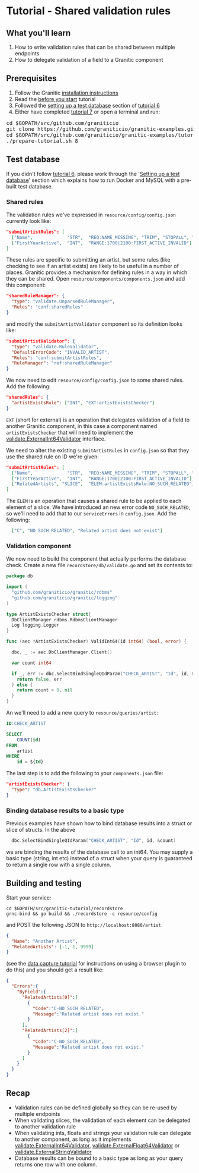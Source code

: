 # Tutorial - Shared validation rules 

## What you'll learn

1. How to write validation rules that can be shared between multiple endpoints
1. How to delegate validation of a field to a Granitic component

## Prerequisites

 1. Follow the Granitic [installation instructions](https://github.com/graniticio/granitic/doc/installation.md)
 1. Read the [before you start](000-before-you-start.md) tutorial
 1. Followed the [setting up a test database](006-database-read.md) section of [tutorial 6](006-database-read.md)
 1. Either have completed [tutorial 7](007-database-write.md) or open a terminal and run:
 
<pre>
cd $GOPATH/src/github.com/graniticio
git clone https://github.com/graniticio/granitic-examples.git
cd $GOPATH/src/github.com/graniticio/granitic-examples/tutorial
./prepare-tutorial.sh 8
</pre>


## Test database

If you didn't follow [tutorial 6](006-database-read.md), please work through the '[Setting up a test database](006-database-read.md)'
section which explains how to run Docker and MySQL with a pre-built test database.

### Shared rules

The validation rules we've expressed in <code>resource/config/config.json</code> currently look like:

```json
"submitArtistRules": [
  ["Name",             "STR",  "REQ:NAME_MISSING", "TRIM", "STOPALL", "LEN:5-50:NAME_BAD_LENGTH", "BREAK", "REG:^[A-Z]| +$:NAME_BAD_CONTENT"],
  ["FirstYearActive",  "INT",  "RANGE:1700|2100:FIRST_ACTIVE_INVALID"]
]
```

These rules are specific to submitting an artist, but some rules (like checking to see if an artist exists) are likely to 
be useful in a number of places. Granitic provides a mechanism for defining rules in a way in which they can be shared. Open 
<code>resource/components/components.json</code> and add this component:

```json
"sharedRuleManager": {
  "type": "validate.UnparsedRuleManager",
  "Rules": "conf:sharedRules"
}
```

and modify the <code>submitArtistValidator</code> component so its definition looks like:

```json
"submitArtistValidator": {
  "type": "validate.RuleValidator",
  "DefaultErrorCode": "INVALID_ARTIST",
  "Rules": "conf:submitArtistRules",
  "RuleManager": "ref:sharedRuleManager"
}
```

We now need to edit <code>resource/config/config.json</code> to some shared rules. Add the following:

```json
"sharedRules": {
  "artistExistsRule": ["INT", "EXT:artistExistsChecker"]
}
```

<code>EXT</code> (short for external) is an operation that delegates validation of a field to another Granitic component, in this case
a component named <code>artistExistsChecker</code> that will need to implement the [validate.ExternalInt64Validator](https://godoc.org/github.com/graniticio/granitic/validate#ExternalInt64Validator)
interface.

We need to alter the existing <code>submitArtistRules</code> in <code>config.json</code> so that they use the shared rule on ID we're given:

```json
"submitArtistRules": [
  ["Name",             "STR",  "REQ:NAME_MISSING", "TRIM", "STOPALL", "LEN:5-50:NAME_BAD_LENGTH", "BREAK", "REG:^[A-Z]| +$:NAME_BAD_CONTENT"],
  ["FirstYearActive",  "INT",  "RANGE:1700|2100:FIRST_ACTIVE_INVALID"],
  ["RelatedArtists", "SLICE",  "ELEM:artistExistsRule:NO_SUCH_RELATED"]
]
```

The <code>ELEM</code> is an operation that causes a shared rule to be applied to each element of a slice. We have introduced an new error code
<code>NO_SUCH_RELATED</code>, so we'll need to add that to our <code>serviceErrors</code> in <code>config.json</code>. Add the following:

```json
  ["C", "NO_SUCH_RELATED", "Related artist does not exist"]
```

### Validation component

We now need to build the component that actually performs the database check. Create a new file <code>recordstore/db/validate.go</code> and set its contents to:

```go
package db

import (
  "github.com/graniticio/granitic/rdbms"
  "github.com/graniticio/granitic/logging"
)

type ArtistExistsChecker struct{
  DbClientManager rdbms.RdbmsClientManager
  Log logging.Logger
}

func (aec *ArtistExistsChecker) ValidInt64(id int64) (bool, error) {

  dbc, _ := aec.DbClientManager.Client()

  var count int64

  if _, err := dbc.SelectBindSingleQIdParam("CHECK_ARTIST", "Id", id, &count); err != nil {
    return false, err
  } else {
    return count > 0, nil
  }
}
```

An we'll need to add a new query to <code>resource/queries/artist</code>:

```sql
ID:CHECK_ARTIST

SELECT
    COUNT(id)
FROM
    artist
WHERE
    id = ${Id}
```

The last step is to add the following to your <code>components.json</code> file:

```json
"artistExistsChecker": {
  "type": "db.ArtistExistsChecker"
}
```

### Binding database results to a basic type

Previous examples have shown how to bind database results into a struct or slice of structs. In the above

```go
  dbc.SelectBindSingleQIdParam("CHECK_ARTIST", "Id", id, &count)
```

we are binding the results of the database call to an int64. You may supply a basic type (string, int etc) instead of a
struct when your query is guaranteed to return a single row with a single column.

## Building and testing

Start your service:

```
cd $GOPATH/src/granitic-tutorial/recordstore
grnc-bind && go build && ./recordstore -c resource/config
```

and POST the following JSON to <code>http://localhost:8080/artist</code>

```json
{
  "Name": "Another Artist",
  "RelatedArtists": [-1, 1, 9999]
}
```

(see the [data capture tutorial](004-data-capture.md) for instructions on using a browser plugin to do this) and you should
get a result like:

```json
{
  "Errors":{
    "ByField":{
      "RelatedArtists[0]":[
        {
          "Code":"C-NO_SUCH_RELATED",
          "Message":"Related artist does not exist."
        }
      ],
      "RelatedArtists[2]":[
        {
          "Code":"C-NO_SUCH_RELATED",
          "Message":"Related artist does not exist."
        }
      ]
    }
  }
}
```


## Recap

 * Validation rules can be defined globally so they can be re-used by multiple endpoints
 * When validating slices, the validation of each element can be delegated to another validation rule
 * When validating ints, floats and strings your validation rule can delegate to another component, as long as it implements
 [validate.ExternalInt64Validator](https://godoc.org/github.com/graniticio/granitic/validate#ExternalInt64Validator), [validate.ExternalFloat64Validator](https://godoc.org/github.com/graniticio/granitic/validate#ExternalFloat64Validator)
  or [validate.ExternalStringValidator](https://godoc.org/github.com/graniticio/granitic/validate#ExternalStringValidator)
 * Database results can be bound to a basic type as long as your query returns one row with one column.
 